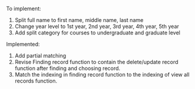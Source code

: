 To implement:
1. Split full name to first name, middle name, last name
2. Change year level to 1st year, 2nd year, 3rd year, 4th year, 5th year
3. Add split category for courses to undergraduate and graduate level

Implemented:
1. Add partial matching
2. Revise Finding record function to contain the delete/update record function after finding and choosing record.
3. Match the indexing in finding record function to the indexing of view all records function.
